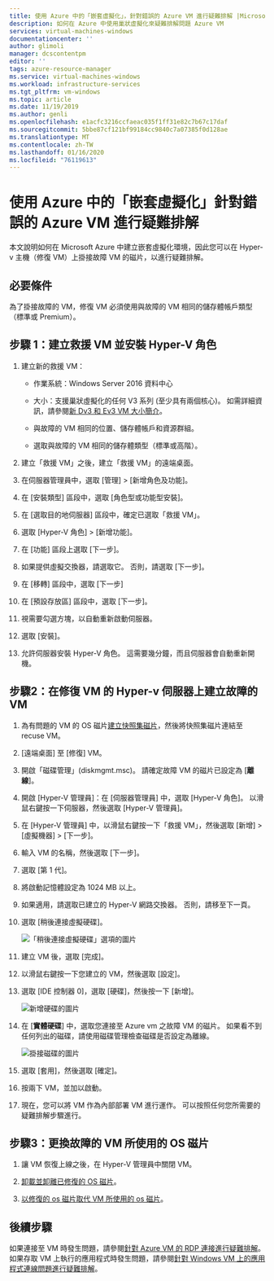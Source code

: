 ```yaml
---
title: 使用 Azure 中的「嵌套虛擬化」，針對錯誤的 Azure VM 進行疑難排解 |Microsoft Docs
description: 如何在 Azure 中使用巢狀虛擬化來疑難排解問題 Azure VM
services: virtual-machines-windows
documentationcenter: ''
author: glimoli
manager: dcscontentpm
editor: ''
tags: azure-resource-manager
ms.service: virtual-machines-windows
ms.workload: infrastructure-services
ms.tgt_pltfrm: vm-windows
ms.topic: article
ms.date: 11/19/2019
ms.author: genli
ms.openlocfilehash: e1acfc3216ccfaeac035f1ff31e82c7b67c17daf
ms.sourcegitcommit: 5bbe87cf121bf99184cc9840c7a07385f0d128ae
ms.translationtype: MT
ms.contentlocale: zh-TW
ms.lasthandoff: 01/16/2020
ms.locfileid: "76119613"
---
```

# <a name="troubleshoot-a-faulty-azure-vm-by-using-nested-virtualization-in-azure"></a>使用 Azure 中的「嵌套虛擬化」針對錯誤的 Azure VM 進行疑難排解

本文說明如何在 Microsoft Azure 中建立嵌套虛擬化環境，因此您可以在 Hyper-v 主機（修復 VM）上掛接故障 VM 的磁片，以進行疑難排解。

## <a name="prerequisites"></a>必要條件

為了掛接故障的 VM，修復 VM 必須使用與故障的 VM 相同的儲存體帳戶類型（標準或 Premium）。

## <a name="step-1-create-a-rescue-vm-and-install-hyper-v-role"></a>步驟 1：建立救援 VM 並安裝 Hyper-V 角色

1.  建立新的救援 VM：

    -  作業系統：Windows Server 2016 資料中心

    -  大小：支援巢狀虛擬化的任何 V3 系列 (至少具有兩個核心)。 如需詳細資訊，請參閱[新 Dv3 和 Ev3 VM 大小簡介](https://azure.microsoft.com/blog/introducing-the-new-dv3-and-ev3-vm-sizes/)。

    -  與故障的 VM 相同的位置、儲存體帳戶和資源群組。

    -  選取與故障的 VM 相同的儲存體類型（標準或高階）。

2.  建立「救援 VM」之後，建立「救援 VM」的遠端桌面。

3.  在伺服器管理員中，選取 [管理] > [新增角色及功能]。

4.  在 [安裝類型] 區段中，選取 [角色型或功能型安裝]。

5.  在 [選取目的地伺服器] 區段中，確定已選取「救援 VM」。

6.  選取 [Hyper-V 角色] > [新增功能]。

7.  在 [功能] 區段上選取 [下一步]。

8.  如果提供虛擬交換器，請選取它。 否則，請選取 [下一步]。

9.  在 [移轉] 區段中，選取 [下一步]

10. 在 [預設存放區] 區段中，選取 [下一步]。

11. 視需要勾選方塊，以自動重新啟動伺服器。

12. 選取 [安裝]。

13. 允許伺服器安裝 Hyper-V 角色。 這需要幾分鐘，而且伺服器會自動重新開機。

## <a name="step-2-create-the-faulty-vm-on-the-rescue-vms-hyper-v-server"></a>步驟2：在修復 VM 的 Hyper-v 伺服器上建立故障的 VM

1.  為有問題的 VM 的 OS 磁片[建立快照集磁片](troubleshoot-recovery-disks-portal-windows.md#take-a-snapshot-of-the-os-disk)，然後將快照集磁片連結至 recuse VM。

2.  [遠端桌面] 至 [修復] VM。

3.  開啟「磁碟管理」(diskmgmt.msc)。 請確定故障 VM 的磁片已設定為 [**離線**]。

4.  開啟 [Hyper-V 管理員]：在 [伺服器管理員] 中，選取 [Hyper-V 角色]。 以滑鼠右鍵按一下伺服器，然後選取 [Hyper-V 管理員]。

5.  在 [Hyper-V 管理員] 中，以滑鼠右鍵按一下「救援 VM」，然後選取 [新增] > [虛擬機器] > [下一步]。

6.  輸入 VM 的名稱，然後選取 [下一步]。

7.  選取 [第 1 代]。

8.  將啟動記憶體設定為 1024 MB 以上。

9. 如果適用，請選取已建立的 Hyper-V 網路交換器。 否則，請移至下一頁。

10. 選取 [稍後連接虛擬硬碟]。

    ![「稍後連接虛擬硬碟」選項的圖片](media/troubleshoot-vm-by-use-nested-virtualization/attach-disk-later.png)

11. 建立 VM 後，選取 [完成]。

12. 以滑鼠右鍵按一下您建立的 VM，然後選取 [設定]。

13. 選取 [IDE 控制器 0]，選取 [硬碟]，然後按一下 [新增]。

    ![新增硬碟的圖片](media/troubleshoot-vm-by-use-nested-virtualization/create-new-drive.png)    

14. 在 [**實體硬碟**] 中，選取您連接至 Azure vm 之故障 VM 的磁片。 如果看不到任何列出的磁碟，請使用磁碟管理檢查磁碟是否設定為離線。

    ![掛接磁碟的圖片](media/troubleshoot-vm-by-use-nested-virtualization/mount-disk.png)  


15. 選取 [套用]，然後選取 [確定]。

16. 按兩下 VM，並加以啟動。

17. 現在，您可以將 VM 作為內部部署 VM 進行運作。 可以按照任何您所需要的疑難排解步驟進行。

## <a name="step-3-replace-the-os-disk-used-by-the-faulty-vm"></a>步驟3：更換故障的 VM 所使用的 OS 磁片

1.  讓 VM 恢復上線之後，在 Hyper-V 管理員中關閉 VM。

2.  [卸載並卸離已修復的 OS 磁片](troubleshoot-recovery-disks-portal-windows.md#unmount-and-detach-original-virtual-hard-disk
)。
3.  [以修復的 os 磁片取代 VM 所使用的 os 磁片](troubleshoot-recovery-disks-portal-windows.md#swap-the-os-disk-for-the-vm
)。

## <a name="next-steps"></a>後續步驟

如果連接至 VM 時發生問題，請參閱[針對 Azure VM 的 RDP 連接進行疑難排解](troubleshoot-rdp-connection.md)。 如果存取 VM 上執行的應用程式時發生問題，請參閱[針對 Windows VM 上的應用程式連線問題進行疑難排解](troubleshoot-app-connection.md)。
